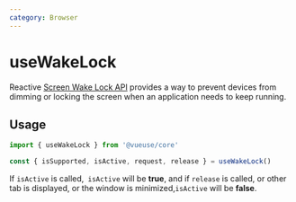 ```yaml
---
category: Browser
---
```


# useWakeLock

Reactive [Screen Wake Lock API](https://developer.mozilla.org/en-US/docs/Web/API/Screen_Wake_Lock_API) provides a way to prevent devices from dimming or locking the screen when an application needs to keep running.

## Usage

```js
import { useWakeLock } from '@vueuse/core'

const { isSupported, isActive, request, release } = useWakeLock()
```

If `isActive` is called,` isActive` will be **true**, and if `release` is called, or other tab is displayed, or the window is minimized,`isActive` will be **false**.
